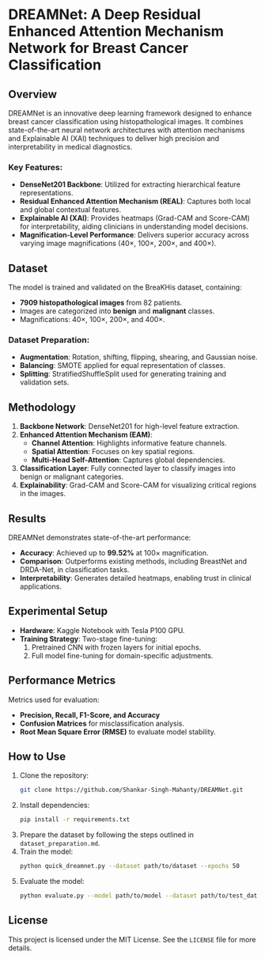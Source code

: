 # DREAMNet: A Deep Residual Enhanced Attention Mechanism Network for Breast Cancer Classification

## Overview

DREAMNet is an innovative deep learning framework designed to enhance breast cancer classification using histopathological images. It combines state-of-the-art neural network architectures with attention mechanisms and Explainable AI (XAI) techniques to deliver high precision and interpretability in medical diagnostics.

### Key Features:
- **DenseNet201 Backbone**: Utilized for extracting hierarchical feature representations.
- **Residual Enhanced Attention Mechanism (REAL)**: Captures both local and global contextual features.
- **Explainable AI (XAI)**: Provides heatmaps (Grad-CAM and Score-CAM) for interpretability, aiding clinicians in understanding model decisions.
- **Magnification-Level Performance**: Delivers superior accuracy across varying image magnifications (40×, 100×, 200×, and 400×).

## Dataset

The model is trained and validated on the BreaKHis dataset, containing:
- **7909 histopathological images** from 82 patients.
- Images are categorized into **benign** and **malignant** classes.
- Magnifications: 40×, 100×, 200×, and 400×.

### Dataset Preparation:
- **Augmentation**: Rotation, shifting, flipping, shearing, and Gaussian noise.
- **Balancing**: SMOTE applied for equal representation of classes.
- **Splitting**: StratifiedShuffleSplit used for generating training and validation sets.

## Methodology

1. **Backbone Network**: DenseNet201 for high-level feature extraction.
2. **Enhanced Attention Mechanism (EAM)**:
   - **Channel Attention**: Highlights informative feature channels.
   - **Spatial Attention**: Focuses on key spatial regions.
   - **Multi-Head Self-Attention**: Captures global dependencies.
3. **Classification Layer**: Fully connected layer to classify images into benign or malignant categories.
4. **Explainability**: Grad-CAM and Score-CAM for visualizing critical regions in the images.

## Results

DREAMNet demonstrates state-of-the-art performance:
- **Accuracy**: Achieved up to **99.52%** at 100× magnification.
- **Comparison**: Outperforms existing methods, including BreastNet and DRDA-Net, in classification tasks.
- **Interpretability**: Generates detailed heatmaps, enabling trust in clinical applications.

## Experimental Setup

- **Hardware**: Kaggle Notebook with Tesla P100 GPU.
- **Training Strategy**: Two-stage fine-tuning:
  1. Pretrained CNN with frozen layers for initial epochs.
  2. Full model fine-tuning for domain-specific adjustments.

## Performance Metrics

Metrics used for evaluation:
- **Precision, Recall, F1-Score, and Accuracy**
- **Confusion Matrices** for misclassification analysis.
- **Root Mean Square Error (RMSE)** to evaluate model stability.

## How to Use

1. Clone the repository:
   ```bash
   git clone https://github.com/Shankar-Singh-Mahanty/DREAMNet.git
   ```
2. Install dependencies:
   ```bash
   pip install -r requirements.txt
   ```
3. Prepare the dataset by following the steps outlined in `dataset_preparation.md`.
4. Train the model:
   ```bash
   python quick_dreamnet.py --dataset path/to/dataset --epochs 50
   ```
5. Evaluate the model:
   ```bash
   python evaluate.py --model path/to/model --dataset path/to/test_data
   ```

## License

This project is licensed under the MIT License. See the `LICENSE` file for more details.

